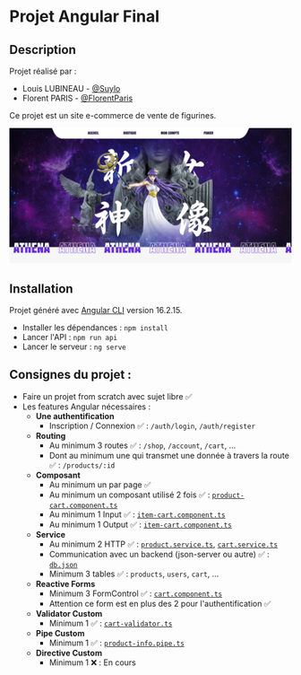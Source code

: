 # Projet Angular Final

## Description
Projet réalisé par : 
- Louis LUBINEAU - [@Suylo](https://github.com/Suylo)
- Florent PARIS - [@FlorentParis](https://github.com/FlorentParis)

Ce projet est un site e-commerce de vente de figurines.

![First view](src/assets/img.png)

## Installation

Projet généré avec [Angular CLI](https://github.com/angular/angular-cli) version 16.2.15.

- Installer les dépendances : ```npm install```
- Lancer l'API : ```npm run api```
- Lancer le serveur : ```ng serve```


## Consignes du projet : 
- Faire un projet from scratch avec sujet libre ✅
- Les features Angular nécessaires :
  - **Une authentification**
    - Inscription / Connexion ✅ : ```/auth/login```, ```/auth/register```
  - **Routing** 
    - Au minimum 3 routes ✅ : ```/shop```, ```/account```, ```/cart```, ...
    - Dont au minimum une qui transmet une donnée à travers la route ✅ : ```/products/:id```
  - **Composant**
    - Au minimum un par page ✅
    - Au minimum un composant utilisé 2 fois ✅ : [```product-cart.component.ts```](src/app/shared/product-card/product-card.component.ts)
    - Au minimum 1 Input ✅ : [```item-cart.component.ts```](src/app/features/cart/item-cart/item-cart.component.ts)
    - Au minimum 1 Output ✅ : [```item-cart.component.ts```](src/app/features/cart/item-cart/item-cart.component.ts)
  - **Service** 
    - Au minimum 2 HTTP ✅ : [```product.service.ts```](src/app/core/services/product.service.ts), [```cart.service.ts```](src/app/core/services/cart.service.ts)
    - Communication avec un backend (json-server ou autre) ✅ : [```db.json```](db/db.json) 
    - Minimum 3 tables ✅ : ```products```, ```users```, ```cart```, ...
  - **Reactive Forms**
    - Minimum 3 FormControl ✅ : [```cart.component.ts```](src/app/features/cart/cart.component.ts)
    - Attention ce form est en plus des 2 pour l'authentification ✅
  - **Validator Custom**
    - Minimum 1 ✅ : [```cart-validator.ts```](src/app/features/cart/cart-validators.ts)
  - **Pipe Custom** 
    - Minimum 1  ✅ : [```product-info.pipe.ts```](src/app/shared/pipes/product-info.pipe.ts)
  - **Directive Custom**  
    - Minimum 1 ❌ : En cours

